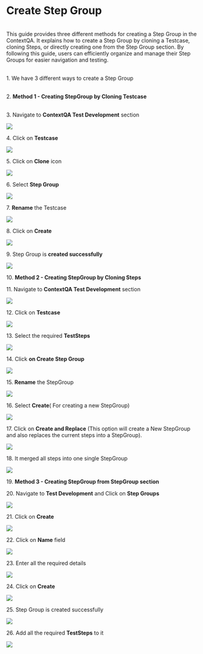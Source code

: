 # Create Step Group
\
This guide provides three different methods for creating a Step Group in the ContextQA. It explains how to create a Step Group by cloning a Testcase, cloning Steps, or directly creating one from the Step Group section. By following this guide, users can efficiently organize and manage their Step Groups for easier navigation and testing.

\
1\. We have 3 different ways to create a Step Group

\
2\. **Method 1 - Creating StepGroup by Cloning Testcase**

\
3\. Navigate to **ContextQA Test Development** section

![](https://ajeuwbhvhr.cloudimg.io/colony-recorder.s3.amazonaws.com/files/2024-02-29/18de6eda-3ece-4ca1-9e55-db7b11583d23/ascreenshot.jpeg?tl_px=0,0&br_px=1182,660&force_format=png&width=1120.0&wat=1&wat_opacity=0.7&wat_gravity=northwest&wat_url=https://colony-recorder.s3.us-west-1.amazonaws.com/images/watermarks/FB923C_standard.png&wat_pad=-2,235)


4\. Click on **Testcase**

![](https://ajeuwbhvhr.cloudimg.io/colony-recorder.s3.amazonaws.com/files/2024-02-29/b303612b-41c3-4c4e-bc09-01d0da851f92/ascreenshot.jpeg?tl_px=211,0&br_px=1394,660&force_format=png&width=1120.0&wat=1&wat_opacity=0.7&wat_gravity=northwest&wat_url=https://colony-recorder.s3.us-west-1.amazonaws.com/images/watermarks/FB923C_standard.png&wat_pad=524,232)


5\. Click on **Clone** icon

![](https://ajeuwbhvhr.cloudimg.io/colony-recorder.s3.amazonaws.com/files/2024-02-29/6b1bdbc6-ffee-4f68-8cc8-930faf1220d7/ascreenshot.jpeg?tl_px=737,0&br_px=1920,660&force_format=png&width=1120.0&wat=1&wat_opacity=0.7&wat_gravity=northwest&wat_url=https://colony-recorder.s3.us-west-1.amazonaws.com/images/watermarks/FB923C_standard.png&wat_pad=813,5)


6\. Select **Step Group**

![](https://ajeuwbhvhr.cloudimg.io/colony-recorder.s3.amazonaws.com/files/2024-02-29/dcdfdf4b-48bb-4bbc-8fc2-1dd458c5a8ab/ascreenshot.jpeg?tl_px=299,36&br_px=1482,697&force_format=png&width=1120.0&wat=1&wat_opacity=0.7&wat_gravity=northwest&wat_url=https://colony-recorder.s3.us-west-1.amazonaws.com/images/watermarks/FB923C_standard.png&wat_pad=524,277)


7\. **Rename** the Testcase

![](https://ajeuwbhvhr.cloudimg.io/colony-recorder.s3.amazonaws.com/files/2024-02-29/51255376-a46a-45ef-bff5-80dc52130acc/ascreenshot.jpeg?tl_px=139,117&br_px=1322,778&force_format=png&width=1120.0&wat=1&wat_opacity=0.7&wat_gravity=northwest&wat_url=https://colony-recorder.s3.us-west-1.amazonaws.com/images/watermarks/FB923C_standard.png&wat_pad=524,277)


8\. Click on **Create**

![](https://ajeuwbhvhr.cloudimg.io/colony-recorder.s3.amazonaws.com/files/2024-02-29/b667edab-c42e-45b2-9329-876032b8cc54/ascreenshot.jpeg?tl_px=568,241&br_px=1751,902&force_format=png&width=1120.0&wat=1&wat_opacity=0.7&wat_gravity=northwest&wat_url=https://colony-recorder.s3.us-west-1.amazonaws.com/images/watermarks/FB923C_standard.png&wat_pad=523,277)


9\. Step Group is **created successfully**

![](https://ajeuwbhvhr.cloudimg.io/colony-recorder.s3.amazonaws.com/files/2024-02-29/5ac1510f-ae23-4edf-8cc2-acba53aad9cd/ascreenshot.jpeg?tl_px=118,0&br_px=1301,660&force_format=png&width=1120.0&wat=1&wat_opacity=0.7&wat_gravity=northwest&wat_url=https://colony-recorder.s3.us-west-1.amazonaws.com/images/watermarks/FB923C_standard.png&wat_pad=524,121)


10\. **Method 2 - Creating StepGroup by Cloning Steps**


11\. Navigate to **ContextQA Test Development** section

![](https://ajeuwbhvhr.cloudimg.io/colony-recorder.s3.amazonaws.com/files/2024-02-29/32743284-3534-480d-b8df-4bd7605d4a03/File.jpeg?tl_px=0,0&br_px=1182,660&force_format=png&width=1120.0&wat=1&wat_opacity=0.7&wat_gravity=northwest&wat_url=https://colony-recorder.s3.us-west-1.amazonaws.com/images/watermarks/FB923C_standard.png&wat_pad=-2,235)


12\. Click on **Testcase**

![](https://ajeuwbhvhr.cloudimg.io/colony-recorder.s3.amazonaws.com/files/2024-02-29/d4db0bea-9028-4bd0-80bf-7dce6317376e/ascreenshot.jpeg?tl_px=132,0&br_px=1315,660&force_format=png&width=1120.0&wat=1&wat_opacity=0.7&wat_gravity=northwest&wat_url=https://colony-recorder.s3.us-west-1.amazonaws.com/images/watermarks/FB923C_standard.png&wat_pad=524,217)


13\. Select the required **TestSteps**

![](https://ajeuwbhvhr.cloudimg.io/colony-recorder.s3.amazonaws.com/files/2024-02-29/9d7b28b8-1d43-42ae-a487-922f92ec4eed/ascreenshot.jpeg?tl_px=0,251&br_px=1182,911&force_format=png&width=1120.0&wat=1&wat_opacity=0.7&wat_gravity=northwest&wat_url=https://colony-recorder.s3.us-west-1.amazonaws.com/images/watermarks/FB923C_standard.png&wat_pad=125,372)


14\. Click **on Create Step Group**

![](https://ajeuwbhvhr.cloudimg.io/colony-recorder.s3.amazonaws.com/files/2024-02-29/fdca739f-e27c-484b-b063-4ba053202702/ascreenshot.jpeg?tl_px=737,0&br_px=1920,660&force_format=png&width=1120.0&wat=1&wat_opacity=0.7&wat_gravity=northwest&wat_url=https://colony-recorder.s3.us-west-1.amazonaws.com/images/watermarks/FB923C_standard.png&wat_pad=934,236)


15\. **Rename** the StepGroup

![](https://ajeuwbhvhr.cloudimg.io/colony-recorder.s3.amazonaws.com/files/2024-02-29/af2998c0-355e-4d9a-b4c8-a428dfe1e016/ascreenshot.jpeg?tl_px=142,115&br_px=1325,776&force_format=png&width=1120.0&wat=1&wat_opacity=0.7&wat_gravity=northwest&wat_url=https://colony-recorder.s3.us-west-1.amazonaws.com/images/watermarks/FB923C_standard.png&wat_pad=524,277)


16\. Select **Create**( For creating a new StepGroup)

![](https://ajeuwbhvhr.cloudimg.io/colony-recorder.s3.amazonaws.com/files/2024-02-29/5f7619e5-31f9-4655-a4f3-05e982c7314a/user_cropped_screenshot.jpeg?tl_px=377,222&br_px=1560,883&force_format=png&width=1120.0&wat=1&wat_opacity=0.7&wat_gravity=northwest&wat_url=https://colony-recorder.s3.us-west-1.amazonaws.com/images/watermarks/FB923C_standard.png&wat_pad=523,277)


17\. Click on **Create and Replace** (This option will create a New StepGroup and also replaces the current steps into a StepGroup).

![](https://ajeuwbhvhr.cloudimg.io/colony-recorder.s3.amazonaws.com/files/2024-02-29/8e0d6132-9e39-4134-8c91-dcadfbabb654/user_cropped_screenshot.jpeg?tl_px=535,225&br_px=1718,886&force_format=png&width=1120.0&wat=1&wat_opacity=0.7&wat_gravity=northwest&wat_url=https://colony-recorder.s3.us-west-1.amazonaws.com/images/watermarks/FB923C_standard.png&wat_pad=524,277)


18\. It merged all steps into one single StepGroup

![](https://ajeuwbhvhr.cloudimg.io/colony-recorder.s3.amazonaws.com/files/2024-02-29/f907ba56-093e-4cb7-8e0b-950403df3b42/ascreenshot.jpeg?tl_px=0,0&br_px=1182,660&force_format=png&width=1120.0&wat=1&wat_opacity=0.7&wat_gravity=northwest&wat_url=https://colony-recorder.s3.us-west-1.amazonaws.com/images/watermarks/FB923C_standard.png&wat_pad=2,214)


19\. **Method 3 -  Creating StepGroup from StepGroup section**


20\. Navigate to **Test Development** and Click on **Step Groups**

![](https://ajeuwbhvhr.cloudimg.io/colony-recorder.s3.amazonaws.com/files/2024-02-29/f6b676ea-1d13-48ba-b558-e0f9e0d2b53b/user_cropped_screenshot.jpeg?tl_px=57,0&br_px=1240,660&force_format=png&width=1120.0&wat=1&wat_opacity=0.7&wat_gravity=northwest&wat_url=https://colony-recorder.s3.us-west-1.amazonaws.com/images/watermarks/FB923C_standard.png&wat_pad=524,4)


21\. Click on **Create**

![](https://ajeuwbhvhr.cloudimg.io/colony-recorder.s3.amazonaws.com/files/2024-02-29/a8c521df-0c35-4fd6-aa5a-580a7438afb3/user_cropped_screenshot.jpeg?tl_px=737,0&br_px=1920,660&force_format=png&width=1120.0&wat=1&wat_opacity=0.7&wat_gravity=northwest&wat_url=https://colony-recorder.s3.us-west-1.amazonaws.com/images/watermarks/FB923C_standard.png&wat_pad=995,4)


22\. Click on **Name** field

![](https://ajeuwbhvhr.cloudimg.io/colony-recorder.s3.amazonaws.com/files/2024-02-29/5bdf2cf0-c92b-415b-8f15-109d7344301a/ascreenshot.jpeg?tl_px=96,0&br_px=1279,660&force_format=png&width=1120.0&wat=1&wat_opacity=0.7&wat_gravity=northwest&wat_url=https://colony-recorder.s3.us-west-1.amazonaws.com/images/watermarks/FB923C_standard.png&wat_pad=524,117)


23\. Enter all the required details

![](https://ajeuwbhvhr.cloudimg.io/colony-recorder.s3.amazonaws.com/files/2024-02-29/4ea40c45-d3bd-48c6-ab79-b97737fd1875/ascreenshot.jpeg?tl_px=281,37&br_px=1464,698&force_format=png&width=1120.0&wat=1&wat_opacity=0.7&wat_gravity=northwest&wat_url=https://colony-recorder.s3.us-west-1.amazonaws.com/images/watermarks/FB923C_standard.png&wat_pad=523,277)


24\. Click on **Create**

![](https://ajeuwbhvhr.cloudimg.io/colony-recorder.s3.amazonaws.com/files/2024-02-29/0cbbca95-bfb5-4f70-8400-14f3f4fa0720/ascreenshot.jpeg?tl_px=737,0&br_px=1920,660&force_format=png&width=1120.0&wat=1&wat_opacity=0.7&wat_gravity=northwest&wat_url=https://colony-recorder.s3.us-west-1.amazonaws.com/images/watermarks/FB923C_standard.png&wat_pad=555,14)


25\. Step Group is created successfully

![](https://ajeuwbhvhr.cloudimg.io/colony-recorder.s3.amazonaws.com/files/2024-02-29/0ba7a6d4-63ed-4a77-b6bd-3deea22638de/ascreenshot.jpeg?tl_px=0,0&br_px=1182,660&force_format=png&width=1120.0&wat=1&wat_opacity=0.7&wat_gravity=northwest&wat_url=https://colony-recorder.s3.us-west-1.amazonaws.com/images/watermarks/FB923C_standard.png&wat_pad=428,249)


26\. Add all the required **TestSteps** to it

![](https://ajeuwbhvhr.cloudimg.io/colony-recorder.s3.amazonaws.com/files/2024-02-29/cc29eaa2-5a56-42c5-8879-340ec57a0b1b/ascreenshot.jpeg?tl_px=46,251&br_px=1229,911&force_format=png&width=1120.0&wat=1&wat_opacity=0.7&wat_gravity=northwest&wat_url=https://colony-recorder.s3.us-west-1.amazonaws.com/images/watermarks/FB923C_standard.png&wat_pad=524,303)

